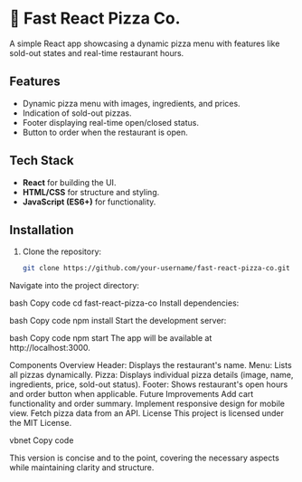 # 🍕 Fast React Pizza Co.

A simple React app showcasing a dynamic pizza menu with features like sold-out states and real-time restaurant hours.

## Features

- Dynamic pizza menu with images, ingredients, and prices.
- Indication of sold-out pizzas.
- Footer displaying real-time open/closed status.
- Button to order when the restaurant is open.

## Tech Stack

- **React** for building the UI.
- **HTML/CSS** for structure and styling.
- **JavaScript (ES6+)** for functionality.

## Installation

1. Clone the repository:
   ```bash
   git clone https://github.com/your-username/fast-react-pizza-co.git
Navigate into the project directory:

bash
Copy code
cd fast-react-pizza-co
Install dependencies:

bash
Copy code
npm install
Start the development server:

bash
Copy code
npm start
The app will be available at http://localhost:3000.

Components Overview
Header: Displays the restaurant's name.
Menu: Lists all pizzas dynamically.
Pizza: Displays individual pizza details (image, name, ingredients, price, sold-out status).
Footer: Shows restaurant's open hours and order button when applicable.
Future Improvements
Add cart functionality and order summary.
Implement responsive design for mobile view.
Fetch pizza data from an API.
License
This project is licensed under the MIT License.

vbnet
Copy code

This version is concise and to the point, covering the necessary aspects while maintaining clarity and structure.





